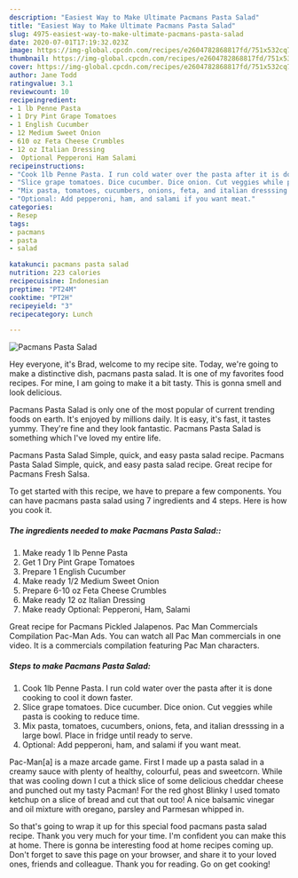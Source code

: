 ```yaml
---
description: "Easiest Way to Make Ultimate Pacmans Pasta Salad"
title: "Easiest Way to Make Ultimate Pacmans Pasta Salad"
slug: 4975-easiest-way-to-make-ultimate-pacmans-pasta-salad
date: 2020-07-01T17:19:32.023Z
image: https://img-global.cpcdn.com/recipes/e2604782868817fd/751x532cq70/pacmans-pasta-salad-recipe-main-photo.jpg
thumbnail: https://img-global.cpcdn.com/recipes/e2604782868817fd/751x532cq70/pacmans-pasta-salad-recipe-main-photo.jpg
cover: https://img-global.cpcdn.com/recipes/e2604782868817fd/751x532cq70/pacmans-pasta-salad-recipe-main-photo.jpg
author: Jane Todd
ratingvalue: 3.1
reviewcount: 10
recipeingredient:
- 1 lb Penne Pasta
- 1 Dry Pint Grape Tomatoes
- 1 English Cucumber
- 12 Medium Sweet Onion
- 610 oz Feta Cheese Crumbles
- 12 oz Italian Dressing
-  Optional Pepperoni Ham Salami
recipeinstructions:
- "Cook 1lb Penne Pasta. I run cold water over the pasta after it is done cooking to cool it down faster."
- "Slice grape tomatoes. Dice cucumber. Dice onion. Cut veggies while pasta is cooking to reduce time."
- "Mix pasta, tomatoes, cucumbers, onions, feta, and italian dresssing in a large bowl. Place in fridge until ready to serve."
- "Optional: Add pepperoni, ham, and salami if you want meat."
categories:
- Resep
tags:
- pacmans
- pasta
- salad

katakunci: pacmans pasta salad
nutrition: 223 calories
recipecuisine: Indonesian
preptime: "PT24M"
cooktime: "PT2H"
recipeyield: "3"
recipecategory: Lunch

---
```



![Pacmans Pasta Salad](https://img-global.cpcdn.com/recipes/e2604782868817fd/751x532cq70/pacmans-pasta-salad-recipe-main-photo.jpg)

Hey everyone, it's Brad, welcome to my recipe site. Today, we're going to make a distinctive dish, pacmans pasta salad. It is one of my favorites food recipes. For mine, I am going to make it a bit tasty. This is gonna smell and look delicious.

Pacmans Pasta Salad is only one of the most popular of current trending foods on earth. It's enjoyed by millions daily. It is easy, it's fast, it tastes yummy. They're fine and they look fantastic. Pacmans Pasta Salad is something which I've loved my entire life.

Pacmans Pasta Salad Simple, quick, and easy pasta salad recipe. Pacmans Pasta Salad Simple, quick, and easy pasta salad recipe. Great recipe for Pacmans Fresh Salsa.


To get started with this recipe, we have to prepare a few components. You can have pacmans pasta salad using 7 ingredients and 4 steps. Here is how you cook it.

##### The ingredients needed to make Pacmans Pasta Salad::

1. Make ready 1 lb Penne Pasta
1. Get 1 Dry Pint Grape Tomatoes
1. Prepare 1 English Cucumber
1. Make ready 1/2 Medium Sweet Onion
1. Prepare 6-10 oz Feta Cheese Crumbles
1. Make ready 12 oz Italian Dressing
1. Make ready  Optional: Pepperoni, Ham, Salami


Great recipe for Pacmans Pickled Jalapenos. Pac Man Commercials Compilation Pac-Man Ads. You can watch all Pac Man commercials in one video. It is a commercials compilation featuring Pac Man characters. 

##### Steps to make Pacmans Pasta Salad:

1. Cook 1lb Penne Pasta. I run cold water over the pasta after it is done cooking to cool it down faster.
1. Slice grape tomatoes. Dice cucumber. Dice onion. Cut veggies while pasta is cooking to reduce time.
1. Mix pasta, tomatoes, cucumbers, onions, feta, and italian dresssing in a large bowl. Place in fridge until ready to serve.
1. Optional: Add pepperoni, ham, and salami if you want meat.


Pac-Man[a] is a maze arcade game. First I made up a pasta salad in a creamy sauce with plenty of healthy, colourful, peas and sweetcorn. While that was cooling down I cut a thick slice of some delicious cheddar cheese and punched out my tasty Pacman! For the red ghost Blinky I used tomato ketchup on a slice of bread and cut that out too! A nice balsamic vinegar and oil mixture with oregano, parsley and Parmesan whipped in. 

So that's going to wrap it up for this special food pacmans pasta salad recipe. Thank you very much for your time. I'm confident you can make this at home. There is gonna be interesting food at home recipes coming up. Don't forget to save this page on your browser, and share it to your loved ones, friends and colleague. Thank you for reading. Go on get cooking!
